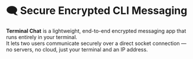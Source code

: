 # 🗨️ Secure Encrypted CLI Messaging

**Terminal Chat** is a lightweight, end-to-end encrypted messaging app that runs entirely in your terminal.  
It lets two users communicate securely over a direct socket connection — no servers, no cloud, just your terminal and an IP address.
